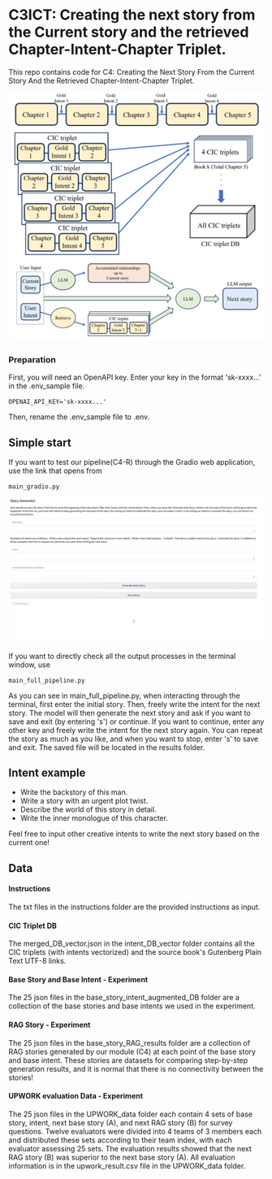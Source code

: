 # C3ICT: Creating the next story from the Current story and the retrieved Chapter-Intent-Chapter Triplet. 

This repo contains code for C4: Creating the Next Story From the Current Story And the Retrieved Chapter-Intent-Chapter Triplet.

![db_img](./README_data/db.png)
![main_module_img](./README_data/main_module.png)

### Preparation

First, you will need an OpenAPI key. Enter your key in the format 'sk-xxxx...' in the .env_sample file.
```
OPENAI_API_KEY='sk-xxxx...'
```
Then, rename the .env_sample file to .env.

## Simple start

If you want to test our pipeline(C4-R) through the Gradio web application, use the link that opens from
```
main_gradio.py
```
![gradio_webpage_img](./README_data/gradio_png.png)

If you want to directly check all the output processes in the terminal window, use
```
main_full_pipeline.py
```
As you can see in main_full_pipeline.py, when interacting through the terminal, first enter the initial story. Then, freely write the intent for the next story. The model will then generate the next story and ask if you want to save and exit (by entering 's') or continue. If you want to continue, enter any other key and freely write the intent for the next story again. You can repeat the story as much as you like, and when you want to stop, enter 's' to save and exit. The saved file will be located in the results folder.

## Intent example

- Write the backstory of this man.
- Write a story with an urgent plot twist.
- Describe the world of this story in detail.
- Write the inner monologue of this character.

Feel free to input other creative intents to write the next story based on the current one!

## Data

#### Instructions
The txt files in the instructions folder are the provided instructions as input.

#### CIC Triplet DB
The merged_DB_vector.json in the intent_DB_vector folder contains all the CIC triplets (with intents vectorized) and the source book's Gutenberg Plain Text UTF-8 links.

#### Base Story and Base Intent - Experiment
The 25 json files in the base_story_intent_augmented_DB folder are a collection of the base stories and base intents we used in the experiment.

#### RAG Story - Experiment
The 25 json files in the base_story_RAG_results folder are a collection of RAG stories generated by our module (C4) at each point of the base story and base intent. These stories are datasets for comparing step-by-step generation results, and it is normal that there is no connectivity between the stories!

#### UPWORK evaluation Data - Experiment
The 25 json files in the UPWORK_data folder each contain 4 sets of base story, intent, next base story (A), and next RAG story (B) for survey questions. Twelve evaluators were divided into 4 teams of 3 members each and distributed these sets according to their team index, with each evaluator assessing 25 sets. The evaluation results showed that the next RAG story (B) was superior to the next base story (A). All evaluation information is in the upwork_result.csv file in the UPWORK_data folder.
